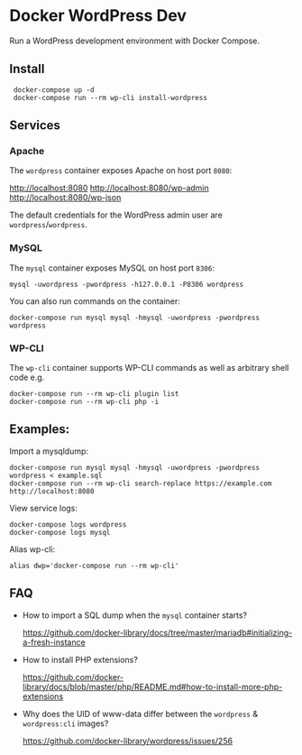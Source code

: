 # Docker WordPress Dev

Run a WordPress development environment with Docker Compose.

## Install

     docker-compose up -d
     docker-compose run --rm wp-cli install-wordpress

## Services

### Apache

The `wordpress` container exposes Apache on host port `8080`:

[http://localhost:8080](http://localhost:8080)
[http://localhost:8080/wp-admin](http://localhost:8080/wp-admin)
[http://localhost:8080/wp-json](http://localhost:8080/wp-json)

The default credentials for the WordPress admin user are `wordpress`/`wordpress`.

### MySQL

The `mysql` container exposes MySQL on host port `8306`:

    mysql -uwordpress -pwordpress -h127.0.0.1 -P8306 wordpress

You can also run commands on the container:

    docker-compose run mysql mysql -hmysql -uwordpress -pwordpress wordpress

### WP-CLI

The `wp-cli` container supports WP-CLI commands as well as arbitrary shell code e.g.

    docker-compose run --rm wp-cli plugin list
    docker-compose run --rm wp-cli php -i

## Examples:

Import a mysqldump:

    docker-compose run mysql mysql -hmysql -uwordpress -pwordpress wordpress < example.sql
    docker-compose run --rm wp-cli search-replace https://example.com http://localhost:8080

View service logs:

    docker-compose logs wordpress
    docker-compose logs mysql

Alias wp-cli:

    alias dwp='docker-compose run --rm wp-cli'

## FAQ

* How to import a SQL dump when the `mysql` container starts?

    https://github.com/docker-library/docs/tree/master/mariadb#initializing-a-fresh-instance

* How to install PHP extensions?

    https://github.com/docker-library/docs/blob/master/php/README.md#how-to-install-more-php-extensions

* Why does the UID of www-data differ between the `wordpress` & `wordpress:cli` images?

    https://github.com/docker-library/wordpress/issues/256
